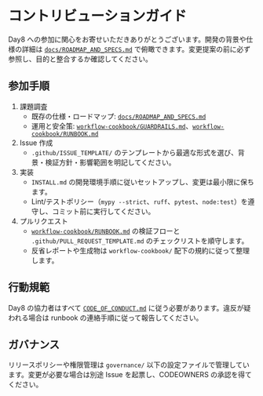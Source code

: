 # コントリビューションガイド

Day8 への参加に関心をお寄せいただきありがとうございます。開発の背景や仕様の詳細は [`docs/ROADMAP_AND_SPECS.md`](docs/ROADMAP_AND_SPECS.md) で俯瞰できます。変更提案の前に必ず参照し、目的と整合するか確認してください。

## 参加手順
1. 課題調査
   - 既存の仕様・ロードマップ: [`docs/ROADMAP_AND_SPECS.md`](docs/ROADMAP_AND_SPECS.md)
   - 運用と安全策: [`workflow-cookbook/GUARDRAILS.md`](workflow-cookbook/GUARDRAILS.md)、[`workflow-cookbook/RUNBOOK.md`](workflow-cookbook/RUNBOOK.md)
2. Issue 作成
   - `.github/ISSUE_TEMPLATE/` のテンプレートから最適な形式を選び、背景・検証方針・影響範囲を明記してください。
3. 実装
   - `INSTALL.md` の開発環境手順に従いセットアップし、変更は最小限に保ちます。
   - Lint/テストポリシー（`mypy --strict`、`ruff`、`pytest`、`node:test`）を遵守し、コミット前に実行してください。
4. プルリクエスト
   - [`workflow-cookbook/RUNBOOK.md`](workflow-cookbook/RUNBOOK.md) の検証フローと `.github/PULL_REQUEST_TEMPLATE.md` のチェックリストを順守します。
   - 反省レポートや生成物は `workflow-cookbook/` 配下の規約に従って整理します。

## 行動規範
Day8 の協力者はすべて [`CODE_OF_CONDUCT.md`](CODE_OF_CONDUCT.md) に従う必要があります。違反が疑われる場合は runbook の連絡手順に従って報告してください。

## ガバナンス
リリースポリシーや権限管理は `governance/` 以下の設定ファイルで管理しています。変更が必要な場合は別途 Issue を起票し、CODEOWNERS の承認を得てください。
